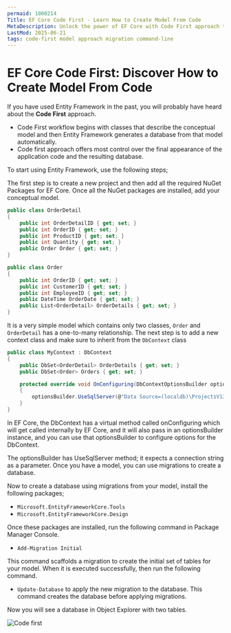 ```yaml
---
permaid: 1000214
Title: EF Core Code First - Learn How to Create Model From Code
MetaDescription: Unlock the power of EF Core with Code First approach to create your model from your entity. Learn about the advantages of this approach and how to use code first.
LastMod: 2025-06-21
tags: code-first model approach migration command-line
---
```


# EF Core Code First: Discover How to Create Model From Code

If you have used Entity Framework in the past, you will probably have heard about the **Code First** approach. 

 - Code First workflow begins with classes that describe the conceptual model and then Entity Framework generates a database from that model automatically.  
 - Code first approach offers most control over the final appearance of the application code and the resulting database.

To start using Entity Framework, use the following steps;

The first step is to create a new project and then add all the required NuGet Packages for EF Core. Once all the NuGet packages are installed, add your conceptual model.


```csharp
public class OrderDetail
{
    public int OrderDetailID { get; set; }
    public int OrderID { get; set; }
    public int ProductID { get; set; }
    public int Quantity { get; set; }
    public Order Order { get; set; }
}

public class Order
{
    public int OrderID { get; set; }
    public int CustomerID { get; set; }
    public int EmployeeID { get; set; }
    public DateTime OrderDate { get; set; }
    public List<OrderDetail> OrderDetails { get; set; }
}
```

It is a very simple model which contains only two classes, `Order` and `OrderDetail` has a one-to-many relationship. The next step is to add a new context class and make sure to inherit from the `DbContext` class


```csharp
public class MyContext : DbContext
{
    public DbSet<OrderDetail> OrderDetails { get; set; }
    public DbSet<Order> Orders { get; set; }

    protected override void OnConfiguring(DbContextOptionsBuilder optionsBuilder)
    {
        optionsBuilder.UseSqlServer(@"Data Source=(localdb)\ProjectsV13;Initial Catalog=StoreDB;");
    }
}
```

In EF Core, the DbContext has a virtual method called onConfiguring which will get called internally by EF Core, and it will also pass in an optionsBuilder instance, and you can use that optionsBuilder to configure options for the DbContext. 

The optionsBuilder has UseSqlServer method; it expects a connection string as a parameter. Once you have a model, you can use migrations to create a database.

Now to create a database using migrations from your model, install the following packages;

  - `Microsoft.EntityFrameworkCore.Tools`
  - `Microsoft.EntityFrameworkCore.Design`

Once these packages are installed, run the following command in Package Manager Console.

 - `Add-Migration Initial` 

This command scaffolds a migration to create the initial set of tables for your model. When it is executed successfully, then run the following command.

 - `Update-Database` to apply the new migration to the database. This command creates the database before applying migrations.
 
Now you will see a database in Object Explorer with two tables.

<img src="https://raw.githubusercontent.com/zzzprojects/EntityFrameworkCore/master/docs/images/code-first-db.png" alt="Code first">
